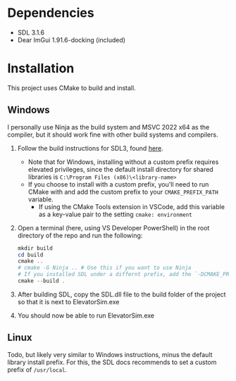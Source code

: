 # Dependencies

- SDL 3.1.6
- Dear ImGui 1.91.6-docking (included)

# Installation

This project uses CMake to build and install.

## Windows

I personally use Ninja as the build system and MSVC 2022 x64 as the compiler, but it should work fine with other build systems and compilers.

1. Follow the build instructions for SDL3, found [here](https://github.com/libsdl-org/SDL/blob/main/docs/README-cmake.md).
    - Note that for Windows, installing without a custom prefix requires elevated privileges, since the default install directory for shared libraries is `C:\Program Files (x86)\<library-name>`
    - If you choose to install with a custom prefix, you'll need to run CMake with and add the custom prefix to your `CMAKE_PREFIX_PATH` variable.
        - If using the CMake Tools extension in VSCode, add this variable as a key-value pair to the setting `cmake: environment`
2. Open a terminal (here, using VS Developer PowerShell) in the root directory of the repo and run the following: 

    ```Powershell
    mkdir build
    cd build
    cmake ..
    # cmake -G Ninja .. # Use this if you want to use Ninja
    # If you installed SDL under a differnt prefix, add the `-DCMAKE_PREFIX_PATH=<custom-prefix>` flag to this first cmake command
    cmake --build .
    ```
4. After building SDL, copy the SDL.dll file to the build folder of the project so that it is next to ElevatorSim.exe
3. You should now be able to run ElevatorSim.exe

## Linux

Todo, but likely very similar to Windows instructions, minus the default library install prefix. For this, the SDL docs recommends to set a custom prefix of `/usr/local`.
